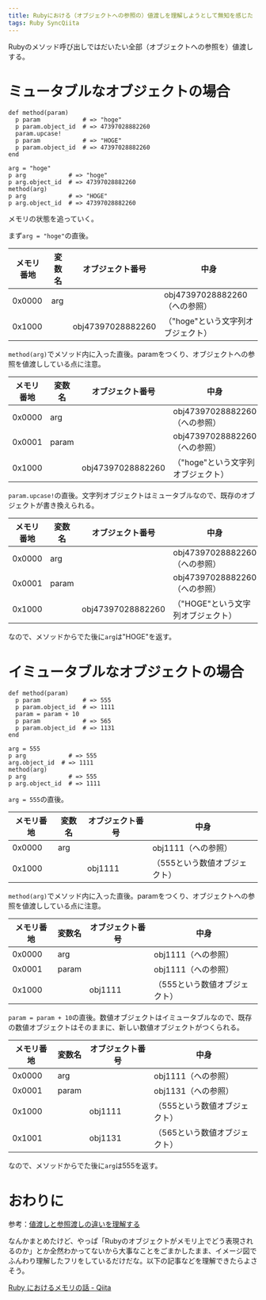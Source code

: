 ```yaml
---
title: Rubyにおける（オブジェクトへの参照の）値渡しを理解しようとして無知を感じた
tags: Ruby SyncQiita
---
```

Rubyのメソッド呼び出しではだいたい全部（オブジェクトへの参照を）値渡しする。

# ミュータブルなオブジェクトの場合

    
    
    def method(param)
      p param            # => "hoge"
      p param.object_id  # => 47397028882260
      param.upcase!
      p param            # => "HOGE"
      p param.object_id  # => 47397028882260
    end
    
    arg = "hoge"
    p arg            # => "hoge"
    p arg.object_id  # => 47397028882260
    method(arg)
    p arg            # => "HOGE"
    p arg.object_id  # => 47397028882260

メモリの状態を追っていく。

まず`arg = "hoge"`の直後。

メモリ番地 | 変数名 | オブジェクト番号 | 中身  
---|---|---|---  
0x0000 | arg |  | obj47397028882260（への参照）  
0x1000 |  | obj47397028882260 | （"hoge"という文字列オブジェクト）  
  
`method(arg)`でメソッド内に入った直後。paramをつくり、オブジェクトへの参照を値渡ししている点に注意。

メモリ番地 | 変数名 | オブジェクト番号 | 中身  
---|---|---|---  
0x0000 | arg |  | obj47397028882260（への参照）  
0x0001 | param |  | obj47397028882260（への参照）  
0x1000 |  | obj47397028882260 | （"hoge"という文字列オブジェクト）  
  
`param.upcase!`の直後。文字列オブジェクトはミュータブルなので、既存のオブジェクトが書き換えられる。

メモリ番地 | 変数名 | オブジェクト番号 | 中身  
---|---|---|---  
0x0000 | arg |  | obj47397028882260（への参照）  
0x0001 | param |  | obj47397028882260（への参照）  
0x1000 |  | obj47397028882260 | （"HOGE"という文字列オブジェクト）  
  
なので、メソッドからでた後に`arg`は"HOGE"を返す。

# イミュータブルなオブジェクトの場合

    
    
    def method(param)
      p param            # => 555
      p param.object_id  # => 1111
      param = param + 10
      p param            # => 565
      p param.object_id  # => 1131
    end
    
    arg = 555
    p arg            # => 555
    arg.object_id  # => 1111
    method(arg)
    p arg            # => 555
    p arg.object_id  # => 1111

`arg = 555`の直後。

メモリ番地 | 変数名 | オブジェクト番号 | 中身  
---|---|---|---  
0x0000 | arg |  | obj1111（への参照）  
0x1000 |  | obj1111 | （555という数値オブジェクト）  
  
`method(arg)`でメソッド内に入った直後。paramをつくり、オブジェクトへの参照を値渡ししている点に注意。

メモリ番地 | 変数名 | オブジェクト番号 | 中身  
---|---|---|---  
0x0000 | arg |  | obj1111（への参照）  
0x0001 | param |  | obj1111（への参照）  
0x1000 |  | obj1111 | （555という数値オブジェクト）  
  
`param = param +
10`の直後。数値オブジェクトはイミュータブルなので、既存の数値オブジェクトはそのままに、新しい数値オブジェクトがつくられる。

メモリ番地 | 変数名 | オブジェクト番号 | 中身  
---|---|---|---  
0x0000 | arg |  | obj1111（への参照）  
0x0001 | param |  | obj1131（への参照）  
0x1000 |  | obj1111 | （555という数値オブジェクト）  
0x1001 |  | obj1131 | （565という数値オブジェクト）  
  
なので、メソッドからでた後に`arg`は555を返す。

# おわりに

参考：[値渡しと参照渡しの違いを理解する](https://magazine.rubyist.net/articles/0032/0032-CallByValueAndCallByReference.html)

なんかまとめたけど、やっぱ「Rubyのオブジェクトがメモリ上でどう表現されるのか」とか全然わかってないから大事なことをごまかしたまま、イメージ図でふんわり理解したフリをしているだけだな。以下の記事などを理解できたらよさそう。

[Ruby におけるメモリの話 \-
Qiita](https://qiita.com/kamina_zzz/items/0540f663832e07ee1b10)